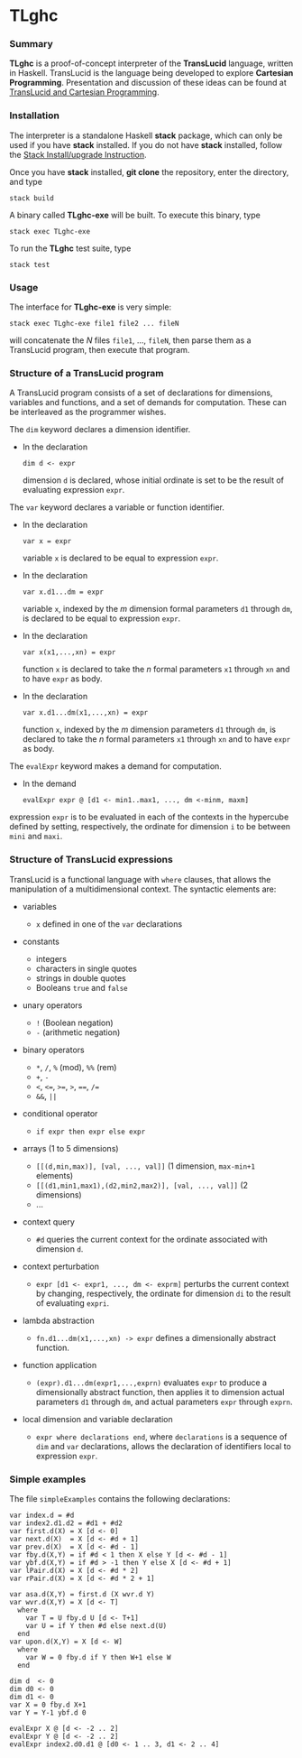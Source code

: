 # TLghc

### Summary
**TLghc** is a proof-of-concept interpreter of the **TransLucid** language,
written in Haskell.  TransLucid is the language being developed to explore
**Cartesian Programming**.  Presentation and discussion of these ideas
can be found at
[TransLucid and Cartesian Programming](https://cartesianprogramming.com).

### Installation
The interpreter is a standalone Haskell **stack** package, which can only be
used if you have **stack** installed. If you do not have **stack** installed,
follow the 
[Stack Install/upgrade Instruction](https://docs.haskellstack.org/en/stable/install_and_upgrade/).

Once you have **stack** installed, **git clone** the repository,
enter the directory, and type

    stack build

A binary called **TLghc-exe** will be built. To execute this binary, type

    stack exec TLghc-exe

To run the **TLghc** test suite, type

    stack test

### Usage
The interface for **TLghc-exe** is very simple:

    stack exec TLghc-exe file1 file2 ... fileN

will concatenate the _N_ files `file1`, ..., `fileN`,
then parse them as a TransLucid program, then execute that program.

### Structure of a TransLucid program
A TransLucid program consists of a set of declarations for dimensions,
variables and functions, and a set of demands for computation.
These can be interleaved as the programmer wishes.

The `dim` keyword declares a dimension identifier.
* In the declaration

      dim d <- expr

  dimension `d` is declared, whose initial ordinate is set
  to be the result of evaluating expression `expr`.

The `var` keyword declares a variable or function identifier.
* In the declaration

      var x = expr

  variable `x` is declared to be equal to expression `expr`.
* In the declaration

      var x.d1...dm = expr

  variable `x`, indexed by the _m_ dimension formal parameters
  `d1` through `dm`, is declared to be equal to expression `expr`.
* In the declaration

      var x(x1,...,xn) = expr

  function `x` is declared to take the _n_ formal parameters
  `x1` through `xn` and to have `expr` as body.
* In the declaration

      var x.d1...dm(x1,...,xn) = expr

  function `x`, indexed by the _m_ dimension parameters
  `d1` through `dm`, is declared to take the _n_ formal parameters
  `x1` through `xn` and to have `expr` as body.

The `evalExpr` keyword makes a demand for computation.
* In the demand

      evalExpr expr @ [d1 <- min1..max1, ..., dm <-minm, maxm]

expression `expr` is to be evaluated in each of the contexts
in the hypercube defined by setting, respectively,
the ordinate for dimension `i` to be between `mini` and `maxi`.

### Structure of TransLucid expressions
TransLucid is a functional language with `where` clauses, that allows
the manipulation of a multidimensional context. The syntactic elements are:

* variables
  * `x` defined in one of the `var` declarations

* constants
  * integers
  * characters in single quotes
  * strings in double quotes
  * Booleans `true` and `false`

* unary operators
  * `!` (Boolean negation)
  * `-` (arithmetic negation)

* binary operators
  * `*`, `/`, `%` (mod), `%%` (rem)
  * `+`, `-`
  * `<`, `<=`, `>=`, `>`, `==`, `/=`
  * `&&`, `||`

* conditional operator
  * `if expr then expr else expr`

* arrays (1 to 5 dimensions)
  * `[[(d,min,max)], [val, ..., val]]` (1 dimension, `max-min+1` elements)
  * `[[(d1,min1,max1),(d2,min2,max2)], [val, ..., val]]` (2 dimensions)
  * ...

* context query
  * `#d` queries the current context for
    the ordinate associated with dimension `d`.

* context perturbation
  * `expr [d1 <- expr1, ..., dm <- exprm]` perturbs the current context
    by changing, respectively, the ordinate for dimension `di` to
    the result of evaluating `expri`.

* lambda abstraction
  * `fn.d1...dm(x1,...,xn) -> expr` defines a dimensionally abstract function.

* function application
  * `(expr).d1...dm(expr1,...,exprn)` evaluates `expr` to produce a
    dimensionally abstract function, then applies it to dimension
    actual parameters `d1` through `dm`, and actual parameters
    `expr` through `exprn`.

* local dimension and variable declaration
  * `expr where declarations end`, where `declarations` is a sequence of
    `dim` and `var` declarations, allows the declaration of identifiers
    local to expression `expr`.

### Simple examples
The file `simpleExamples` contains the following declarations:

    var index.d = #d
    var index2.d1.d2 = #d1 + #d2
    var first.d(X) = X [d <- 0]
    var next.d(X)  = X [d <- #d + 1]
    var prev.d(X)  = X [d <- #d - 1]
    var fby.d(X,Y) = if #d < 1 then X else Y [d <- #d - 1]
    var ybf.d(X,Y) = if #d > -1 then Y else X [d <- #d + 1]
    var lPair.d(X) = X [d <- #d * 2]
    var rPair.d(X) = X [d <- #d * 2 + 1]

    var asa.d(X,Y) = first.d (X wvr.d Y)
    var wvr.d(X,Y) = X [d <- T]
      where
        var T = U fby.d U [d <- T+1]
        var U = if Y then #d else next.d(U)
      end
    var upon.d(X,Y) = X [d <- W]
      where
        var W = 0 fby.d if Y then W+1 else W
      end

    dim d  <- 0
    dim d0 <- 0
    dim d1 <- 0
    var X = 0 fby.d X+1
    var Y = Y-1 ybf.d 0

    evalExpr X @ [d <- -2 .. 2]
    evalExpr Y @ [d <- -2 .. 2]
    evalExpr index2.d0.d1 @ [d0 <- 1 .. 3, d1 <- 2 .. 4]
